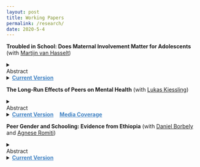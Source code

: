 ```yaml
---
layout: post
title: Working Papers
permalink: /research/
date: 2020-5-4
---
```


**Troubled in School: Does Maternal Involvement Matter for Adolescents** (with [Martijn van Hasselt](https://bryan.uncg.edu/faculty-and-staff/van-hasselt-martijn-nicolaas-pieter-n/)) 

<details>
	<summary><br>Abstract</br></summary>
		
		<p>
		We estimate the causal effect of mother's involvement on the amount of trouble an adolescent experiences in school. We use multiple measures of school trouble and factor analysis to construct a composite and then link this composite with noncognitive skills. Our measure of mother's involvement encompasses discussing school-related matters and providing help with school projects. Using an instrumental variable constructed from a suitably chosen peer group, our main finding is that an increase in maternal involvement leads to a significant decrease in school trouble. We find this result to be robust across a large number of sensitivity tests designed to account for possible selection effects, shocks at the peer group level, and further potential violations of the exclusion restriction. Additionally, we present evidence suggesting that the effect of maternal involvement may operate through its effect on adolescents' college aspirations, mental health, and the perception of parental warmth. 
		</p>
</details>

<details>
	<summary> <a href="{{site.baseurl}}/files/schtrouble.pdf" style="font-weight:bold;color:#4183C4">Current Version</a> </summary>
</details>

<!-- &nbsp;&nbsp;&nbsp;[**Current Version (updated 14 May 2021)**]({{site.baseurl}}/files/schtrouble.pdf) -->

**The Long-Run Effects of Peers on Mental Health** (with [Lukas Kiessling](https://lukaskiessling.github.io/))

<details>
	<summary><br>Abstract</br></summary>
		
		<p>
		This paper studies how peers in school affect students' mental health. Guided by a theoretical framework, we find that increasing students’ relative ranks in their cohorts by one standard deviation improves their mental health by 6\% of a standard deviation conditional on own ability. These effects are more pronounced for low-ability students, persistent for at least 14 years, and carry over to economic long-run outcomes. Moreover, we document a strong asymmetry: Students who receive negative rather than positive shocks react more strongly. Our findings therefore provide evidence on how the school environment can have long-lasting consequences for the well-being of individuals.
		</p>
</details>

<details>
	<summary> <a href="{{site.baseurl}}/files/kiessling_norris_WP_062020.pdf" style="font-weight:bold;color:#4183C4">Current Version</a> &nbsp;&nbsp; <a href="https://www.faz.net/aktuell/wirtschaft/wie-leistungsvergleiche-zwischen-schuelern-krank-machen-17019068.html" style="font-weight:bold;color:#4183C4">Media Coverage</a> </summary>
</details>

<!-- &nbsp;&nbsp;&nbsp;[**Current Version**]({{site.baseurl}}/files/kiessling_norris_WP_062020.pdf) | &nbsp;&nbsp;[**Media Coverage**](https://www.faz.net/aktuell/wirtschaft/wie-leistungsvergleiche-zwischen-schuelern-krank-machen-17019068.html)  -->


**Peer Gender and Schooling: Evidence from Ethiopia** (with [Daniel Borbely](https://sites.google.com/view/danielborbely/home) and [Agnese Romiti](https://sites.google.com/view/agneseromiti/home))

<details>
	<summary><br>Abstract</br></summary>

		<p>
		In this paper, we study how classmate gender composition matters for students in Ethiopia. We base our results on a unique survey of students across classrooms and schools and among those randomly assigned to class. We find a strong asymmetry: males do not and females do benefit from exposure to more female classmates with less school absence and improvement on math test scores. We further find that exposure to more female classmates improves motivation and participation in class, and in general, that the effects of classmate gender composition are consistent with social interaction effects.
		</p>
</details>

<details>
	<summary> <a href="{{site.baseurl}}/files/peergender_wp.pdf" style="font-weight:bold;color:#4183C4">Current Version</a> </summary>
</details>

<!-- &nbsp;&nbsp;&nbsp;[**Current Version**]({{site.baseurl}}/files/peergender_wp.pdf)  -->

